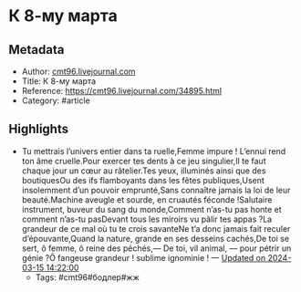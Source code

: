 # К 8-му марта

## Metadata
- Author: [cmt96.livejournal.com]()
- Title: К 8-му марта
- Reference: https://cmt96.livejournal.com/34895.html
- Category: #article

## Highlights
- Tu mettrais l’univers entier dans ta ruelle,Femme impure ! L’ennui rend ton âme cruelle.Pour exercer tes dents à ce jeu singulier,Il te faut chaque jour un cœur au râtelier.Tes yeux, illuminés ainsi que des boutiquesOu des ifs flamboyants dans les fêtes publiques,Usent insolemment d’un pouvoir emprunté,Sans connaître jamais la loi de leur beauté.Machine aveugle et sourde, en cruautés féconde !Salutaire instrument, buveur du sang du monde,Comment n’as-tu pas honte et comment n’as-tu pasDevant tous les miroirs vu pâlir tes appas ?La grandeur de ce mal où tu te crois savanteNe t’a donc jamais fait reculer d’épouvante,Quand la nature, grande en ses desseins cachés,De toi se sert, ô femme, ô reine des péchés,— De toi, vil animal, — pour pétrir un génie ?Ô fangeuse grandeur ! sublime ignominie ! — [Updated on 2024-03-15 14:22:00](https://hyp.is/PemAxuK-Ee6y8ivODye5pg/cmt96.livejournal.com/34895.html)
   - Tags: #cmt96#бодлер#жж
